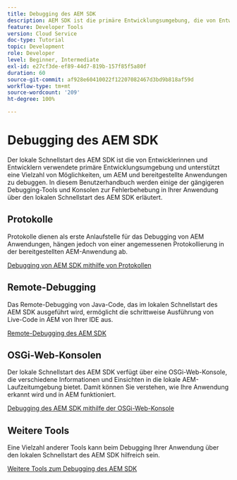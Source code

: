 ```yaml
---
title: Debugging des AEM SDK
description: AEM SDK ist die primäre Entwicklungsumgebung, die von Entwicklerinnen und Entwicklern verwendet wird und eine Vielzahl von Möglichkeiten zur Fehlerbehebung in AEM und bereitgestellten Anwendungen unterstützt.
feature: Developer Tools
version: Cloud Service
doc-type: Tutorial
topic: Development
role: Developer
level: Beginner, Intermediate
exl-id: e27cf3de-ef89-44d7-819b-157f85f5a80f
duration: 60
source-git-commit: af928e60410022f12207082467d3bd9b818af59d
workflow-type: tm+mt
source-wordcount: '209'
ht-degree: 100%

---
```


# Debugging des AEM SDK

Der lokale Schnellstart des AEM SDK ist die von Entwicklerinnen und Entwicklern verwendete primäre Entwicklungsumgebung und unterstützt eine Vielzahl von Möglichkeiten, um AEM und bereitgestellte Anwendungen zu debuggen. In diesem Benutzerhandbuch werden einige der gängigeren Debugging-Tools und Konsolen zur Fehlerbehebung in Ihrer Anwendung über den lokalen Schnellstart des AEM SDK erläutert.

## Protokolle

Protokolle dienen als erste Anlaufstelle für das Debugging von AEM Anwendungen, hängen jedoch von einer angemessenen Protokollierung in der bereitgestellten AEM-Anwendung ab.

[Debugging von AEM SDK mithilfe von Protokollen](./logs.md)

## Remote-Debugging

Das Remote-Debugging von Java-Code, das im lokalen Schnellstart des AEM SDK ausgeführt wird, ermöglicht die schrittweise Ausführung von Live-Code in AEM von Ihrer IDE aus.

[Remote-Debugging des AEM SDK](./remote-debugging.md)

## OSGi-Web-Konsolen

Der lokale Schnellstart des AEM SDK verfügt über eine OSGi-Web-Konsole, die verschiedene Informationen und Einsichten in die lokale AEM-Laufzeitumgebung bietet. Damit können Sie verstehen, wie Ihre Anwendung erkannt wird und in AEM funktioniert.

[Debugging des AEM SDK mithilfe der OSGi-Web-Konsole](./osgi-web-consoles.md)

## Weitere Tools

Eine Vielzahl anderer Tools kann beim Debugging Ihrer Anwendung über den lokalen Schnellstart des AEM SDK hilfreich sein.

[Weitere Tools zum Debugging des AEM SDK](./other-tools.md)
